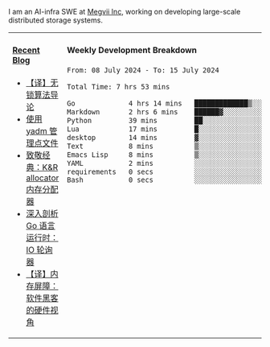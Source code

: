 I am an AI-infra SWE at [Megvii Inc](https://en.megvii.com/), working on developing large-scale distributed storage systems.

<table width="960px">
<tr>
<td valign="top" width="50%">

#### <a href="https://www.kongjun18.me" target="_blank">Recent Blog</a>

<!-- BLOG-POST-LIST:START -->
- [【译】无锁算法导论](https://kongjun18.github.io/posts/2023/07/14/)
- [使用 yadm 管理点文件](https://kongjun18.github.io/posts/2023/04/07/)
- [致敬经典：K&amp;R allocator 内存分配器](https://kongjun18.github.io/posts/2022/12/12/)
- [深入剖析 Go 语言运行时：IO 轮询器](https://kongjun18.github.io/posts/2022/11/21/)
- [【译】内存屏障：软件黑客的硬件视角](https://kongjun18.github.io/posts/2022/11/03/)
<!-- BLOG-POST-LIST:END -->

</td>
<td valign="top" width="50%">

#### Weekly Development Breakdown

<!--START_SECTION:waka-->

```txt
From: 08 July 2024 - To: 15 July 2024

Total Time: 7 hrs 53 mins

Go             4 hrs 14 mins   █████████████▒░░░░░░░░░░░   53.77 %
Markdown       2 hrs 6 mins    ██████▓░░░░░░░░░░░░░░░░░░   26.71 %
Python         39 mins         ██░░░░░░░░░░░░░░░░░░░░░░░   08.40 %
Lua            17 mins         █░░░░░░░░░░░░░░░░░░░░░░░░   03.68 %
desktop        14 mins         ▓░░░░░░░░░░░░░░░░░░░░░░░░   03.00 %
Text           8 mins          ▒░░░░░░░░░░░░░░░░░░░░░░░░   01.87 %
Emacs Lisp     8 mins          ▒░░░░░░░░░░░░░░░░░░░░░░░░   01.84 %
YAML           2 mins          ░░░░░░░░░░░░░░░░░░░░░░░░░   00.56 %
requirements   0 secs          ░░░░░░░░░░░░░░░░░░░░░░░░░   00.07 %
Bash           0 secs          ░░░░░░░░░░░░░░░░░░░░░░░░░   00.05 %
```

<!--END_SECTION:waka-->
</td>
</tr>

</table>
